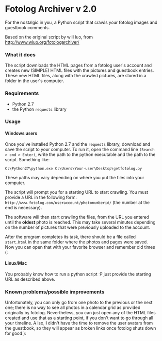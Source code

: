 # Fotolog Archiver v 2.0


For the nostalgic in you, a Python script that crawls your fotolog images and guestbook comments.

Based on the original script by will luo, from http://www.wluo.org/fotologarchiver/

### What it does


The script downloads the HTML pages from a fotolog user's account and creates new (SIMPLE) HTML files with the pictures and guestbook entries. These new HTML files, along with the crawled pictures, are stored in a folder in the user's computer.

### Requirements


* Python 2.7
* the Python `requests` library

### Usage

#### Windows users
Once you've installed Python 2.7 and the `requests` library, download and save the script to your computer. To run it, open the command line `(Search > cmd > Enter)`, write the path to the python executable and the path to the script. Something like:

`C:\Python27\python.exe C:\Users\Your-user\Desktop\getfotolog.py`

These paths may vary depending on where you put the files into your computer.

The script will prompt you for a starting URL to start crawling. You must provide a URL in the following form: `http://www.fotolog.com/useraccount/photonumberid/` (the number at the end is necessary). 

The software will then start crawling the files, from the URL you entered until the **oldest** photo is reached. This may take several minutes depending on the number of pictures that were previously uploaded to the account.

After the program completes its task, there should be a file called `start.html` in the same folder where the photos and pages were saved. Now you can open that with your favorite browser and remember old times (:

#### Linux/Mac

You probably know how to run a python script :P just provide the starting URL as described above.

### Known problems/possible improvements

Unfortunately, you can only go from one photo to the previous or the next one; there is no way to see all photos in a calendar grid as provided originally by fotolog. Nevertheless, you can just open any of the HTML files created and use that as a starting point, if you don't want to go through all your timeline.
A
lso, I didn't have the time to remove the user avatars from the guestbook, so they will appear as broken links once fotolog shuts down for good ):